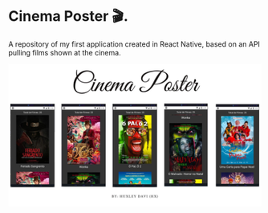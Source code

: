 # Cinema Poster 🎬.
A repository of my first application created in React Native, based on an API pulling films shown at the cinema.

![](capa.jpg)
